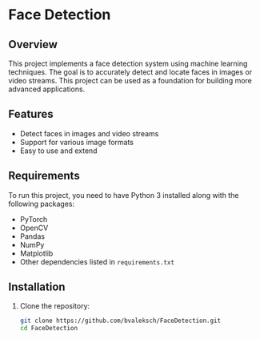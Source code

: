 # Face Detection

## Overview
This project implements a face detection system using machine learning techniques. The goal is to accurately detect and locate faces in images or video streams. This project can be used as a foundation for building more advanced applications.

## Features
- Detect faces in images and video streams
- Support for various image formats
- Easy to use and extend

## Requirements
To run this project, you need to have Python 3 installed along with the following packages:

- PyTorch
- OpenCV
- Pandas
- NumPy
- Matplotlib
- Other dependencies listed in `requirements.txt`

## Installation
1. Clone the repository:
   ```bash
   git clone https://github.com/bvaleksch/FaceDetection.git
   cd FaceDetection
